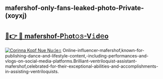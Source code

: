 ## mafershof-only-fans​-leaked-photo​-Private-(xoyxj)


# <h2><a href="https://mediaupload.pro?title=mafershof&ref=git">🔗👉 🔴 mafershof-P𝚑ot𝚘𝚜-V𝚒d𝚎o</a></h2>

[![Corinna Kopf Nue Nu𝚍e𝚜](https://i.imgur.com/0qMVB7G.gif)](https://mediaupload.pro?title=mafershof&ref=git)
Online-influencer-mafershof,known-for-publishing-dance-and-lifestyle-content,-including-performances-and-vlogs-on-social-media-platforms.Brilliant-ventriloquist-assistant-mafershof,celebrated-for-their-exceptional-abilities-and-accomplishments-in-assisting-ventriloquists.  